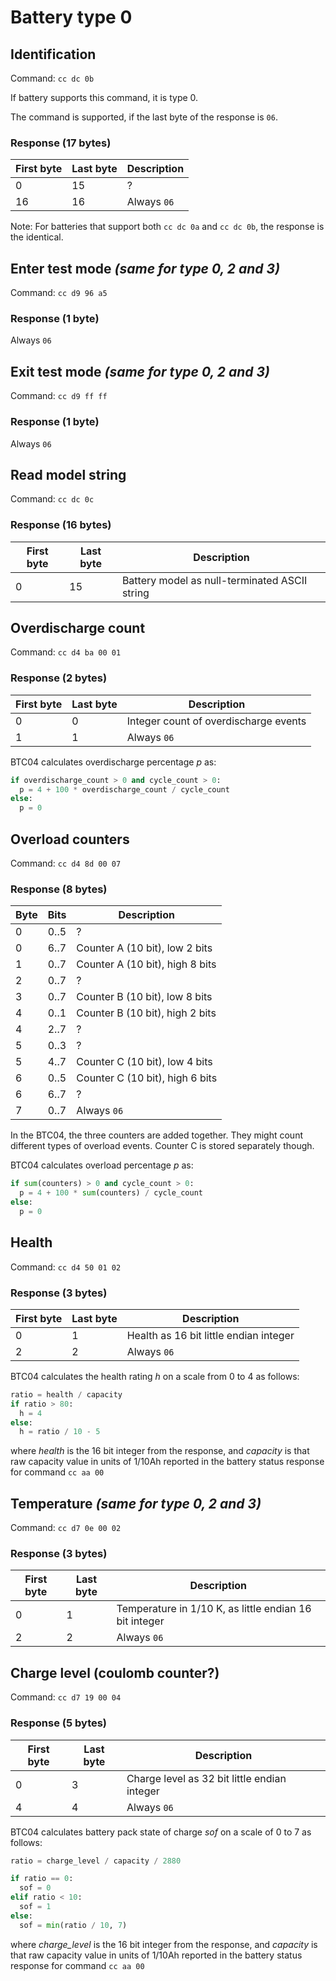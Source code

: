 # Battery type 0

## Identification
Command: `cc dc 0b`

If battery supports this command, it is type 0.

The command is supported, if the last byte of the response is `06`.

### Response (17 bytes)
| First byte | Last byte | Description |
| ---------- | --------- | ----------- |
|         0  |        15 | ?           |
|        16  |        16 | Always `06` |

Note: For batteries that support both `cc dc 0a` and `cc dc 0b`, the response is the identical.

## Enter test mode *(same for type 0, 2 and 3)*
Command: `cc d9 96 a5`

### Response (1 byte)
Always `06`

## Exit test mode *(same for type 0, 2 and 3)*
Command: `cc d9 ff ff`

### Response (1 byte)
Always `06`

## Read model string
Command: `cc dc 0c`

### Response (16 bytes)
| First byte | Last byte | Description                                   |
| ---------- | --------- | --------------------------------------------- |
|         0  |        15 | Battery model as null-terminated ASCII string |


## Overdischarge count
Command: `cc d4 ba 00 01`

### Response (2 bytes)
| First byte | Last byte | Description                           |
| ---------- | --------- | ------------------------------------- |
|         0  |         0 | Integer count of overdischarge events |
|         1  |         1 | Always `06`                           |

BTC04 calculates overdischarge percentage *p* as:
```python
if overdischarge_count > 0 and cycle_count > 0:
  p = 4 + 100 * overdischarge_count / cycle_count
else:
  p = 0
```


## Overload counters
Command: `cc d4 8d 00 07`

### Response (8 bytes)
| Byte | Bits | Description                      |
| ---- | ---- | -------------------------------- |
|    0 | 0..5 | ?                                |
|    0 | 6..7 | Counter A (10 bit), low 2 bits   |
|    1 | 0..7 | Counter A (10 bit), high 8 bits  |
|    2 | 0..7 | ?                                |
|    3 | 0..7 | Counter B (10 bit), low 8 bits   |
|    4 | 0..1 | Counter B (10 bit), high 2 bits  |
|    4 | 2..7 | ?                                |
|    5 | 0..3 | ?                                |
|    5 | 4..7 | Counter C (10 bit), low 4 bits   |
|    6 | 0..5 | Counter C (10 bit), high 6 bits  |
|    6 | 6..7 | ?                                |
|    7 | 0..7 | Always `06`                      |

In the BTC04, the three counters are added together. They might count different types of overload events.
Counter C is stored separately though.

BTC04 calculates overload percentage *p* as:

```python
if sum(counters) > 0 and cycle_count > 0:
  p = 4 + 100 * sum(counters) / cycle_count
else:
  p = 0
```

## Health
Command: `cc d4 50 01 02`

### Response (3 bytes)
| First byte | Last byte | Description                            |
| ---------- | --------- | -------------------------------------- |
|         0  |         1 | Health as 16 bit little endian integer |
|         2  |         2 | Always `06`                            |

BTC04 calculates the health rating *h* on a scale from 0 to 4 as follows:

```python
ratio = health / capacity
if ratio > 80:
  h = 4
else:
  h = ratio / 10 - 5
```

where *health* is the 16 bit integer from the response, and *capacity* is that raw capacity value in units of 1/10Ah reported in the battery status response for command `cc aa 00`

## Temperature *(same for type 0, 2 and 3)*
Command: `cc d7 0e 00 02`


### Response (3 bytes)
| First byte | Last byte | Description                                            |
| ---------- | --------- | ------------------------------------------------------ |
|         0  |         1 | Temperature in 1/10 K, as little endian 16 bit integer |
|         2  |         2 | Always `06`                                            |


## Charge level (coulomb counter?)
Command: `cc d7 19 00 04`

### Response (5 bytes)
| First byte | Last byte | Description                                  |
| ---------- | --------- | -------------------------------------------- |
|         0  |         3 | Charge level as 32 bit little endian integer |
|         4  |         4 | Always `06`                                  |

BTC04 calculates battery pack state of charge *sof* on a scale of 0 to 7 as follows:

```python
ratio = charge_level / capacity / 2880

if ratio == 0:
  sof = 0
elif ratio < 10:
  sof = 1
else:
  sof = min(ratio / 10, 7)
```

where *charge_level* is the 16 bit integer from the response, and *capacity* is that raw capacity value in units of 1/10Ah reported in the battery status response for command `cc aa 00`


